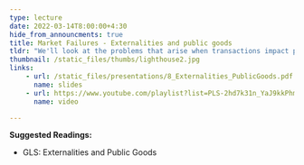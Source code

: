 ```yaml
---
type: lecture
date: 2022-03-14T8:00:00+4:30
hide_from_announcments: true
title: Market Failures - Externalities and public goods
tldr: "We'll look at the problems that arise when transactions impact people who are neither the buying nor the selling party, and when a good’s benefits are shared across many people at the same time."
thumbnail: /static_files/thumbs/lighthouse2.jpg
links: 
    - url: /static_files/presentations/8_Externalities_PublicGoods.pdf
      name: slides
    - url: https://www.youtube.com/playlist?list=PLS-2hd7k31n_YaJ9kkPhmn3W2x00REXSV
      name: video

---
```

**Suggested Readings:**
- GLS: Externalities and Public Goods

